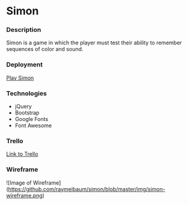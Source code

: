# Simon

### Description
Simon is a game in which the player must test their ability to remember sequences of color and sound.

### Deployment
<a href="https://raymeibaum.github.io/simon/">Play Simon</a>

### Technologies
* jQuery
* Bootstrap
* Google Fonts
* Font Awesome

### Trello
<a href="https://trello.com/b/rmXfYsDm/simon">Link to Trello</a>

### Wireframe
![Image of Wireframe]
(https://github.com/raymeibaum/simon/blob/master/img/simon-wireframe.png)
